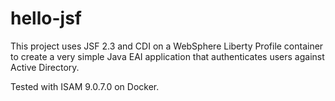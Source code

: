 # hello-jsf

This project uses JSF 2.3 and CDI on a WebSphere Liberty Profile container to create a very simple Java EAI application that authenticates users against Active Directory.

Tested with ISAM 9.0.7.0 on Docker.
